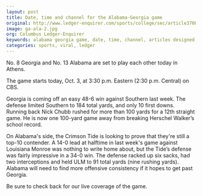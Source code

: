 ```yaml
---
layout: post
title: Date, time and channel for the Alabama-Georgia game
original: http://www.ledger-enquirer.com/sports/college/sec/article37081983.html
image: ga-ala-2.jpg
org: Columbus Ledger-Enquirer
keywords: alabama georgia game, date, time, channel, articles designed for Google SEO
categories: sports, viral, ledger
---
```


No. 8 Georgia and No. 13 Alabama are set to play each other today in Athens.

<!--break-->

The game starts today, Oct. 3, at 3:30 p.m. Eastern (2:30 p.m. Central) on CBS.

Georgia is coming off an easy 48-6 win against Southern last week. The defense limited Southern to 184 total yards, and only 10 first downs. Running back Nick Chubb rushed for more than 100 yards for a 12th straight game. He is now one 100-yard game away from breaking Herschel Walker’s school record.

On Alabama's side, the Crimson Tide is looking to prove that they're still a top-10 contender. A 14-0 lead at halftime in last week's game against Louisiana Monroe was nothing to write home about, but the Tide’s defense was fairly impressive in a 34-0 win. The defense racked up six sacks, had two interceptions and held ULM to 91 total yards (nine rushing yards). Alabama will need to find more offensive consistency if it hopes to get past Georgia.

Be sure to check back for our live coverage of the game.
